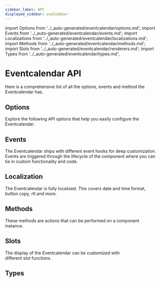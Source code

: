 ```yaml
---
sidebar_label: API
displayed_sidebar: vueSidebar
---
```


import Options from '../_auto-generated/eventcalendar/options.md';
import Events from '../_auto-generated/eventcalendar/events.md';
import Localizations from '../_auto-generated/eventcalendar/localizations.md';
import Methods from '../_auto-generated/eventcalendar/methods.md';
import Slots from '../_auto-generated/eventcalendar/renderers.md';
import Types from '../_auto-generated/eventcalendar/types.md';

# Eventcalendar API

Here is a comprehensive list of all the options, events and method the Eventcalendar has.

<div className="option-list">

## Options
Explore the following API options that help you easily configure the Eventcalendar.

<Options />

## Events
The Eventcalendar ships with different event hooks for deep customization. Events are triggered through the lifecycle of the component where you can tie in custom functionality and code.

<Events />

## Localization
The Eventcalendar is fully localized. This covers date and time format, button copy, rtl and more.

<Localizations />

## Methods
These methods are actions that can be performed on a component instance.

<Methods />

## Slots
The display of the Eventcalendar can be customized with different slot functions.

<Slots />

## Types

<Types />

</div>